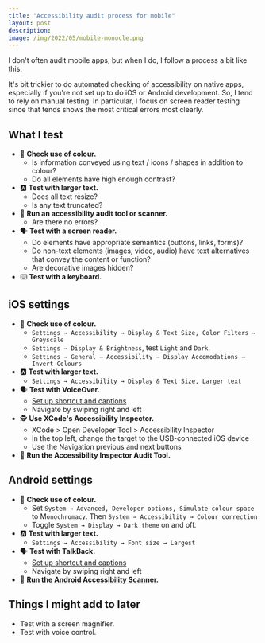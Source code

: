 ```yaml
---
title: "Accessibility audit process for mobile"
layout: post
description: 
image: /img/2022/05/mobile-monocle.png
---
```


I don't often audit mobile apps, but when I do, I follow a process a bit like this.

It's bit trickier to do automated checking of accessibility on native apps, especially if you're not set up to do iOS or Android development. So, I tend to rely on manual testing. In particular, I focus on screen reader testing since that tends shows the most critical errors most clearly.

## What I test

- <span aria-hidden="true">🎨</span> **Check use of colour.**
	- Is information conveyed using text / icons / shapes in addition to colour?
	- Do all elements have high enough contrast?
- <span aria-hidden="true">🅰️</span> **Test with larger text.**
	- Does all text resize?
	- Is any text truncated?
- <span aria-hidden="true">🤖</span> **Run an accessibility audit tool or scanner.**
	- Are there no errors?
- <span aria-hidden="true">🗣️</span> **Test with a screen reader.**
	- Do elements have appropriate semantics (buttons, links, forms)?
	- Do non-text elements (images, video, audio) have text alternatives that convey the content or function?
	- Are decorative images hidden?
- <span aria-hidden="true">⌨️</span> **Test with a keyboard.**

## iOS settings

- <span aria-hidden="true">🎨</span> **Check use of colour.**
	- `Settings → Accessibility → Display & Text Size, Color Filters → Greyscale`
	- `Settings → Display & Brightness`, test `Light` and `Dark`.
	- `Settings → General → Accessibility → Display Accomodations → Invert Colours`
- <span aria-hidden="true">🅰️</span> **Test with larger text.**
	- `Settings → Accessibility → Display & Text Size, Larger text`
- <span aria-hidden="true">🗣️</span> **Test with VoiceOver.**
	- [Set up shortcut and captions](/2021/07/31/testing-with-screen-readers/#first-time-set-up-2)
	- Navigate by swiping right and left
- <span aria-hidden="true">🕵️</span> **Use XCode's Accessibility Inspector.**
	- XCode > Open Developer Tool > Accessibility Inspector
	- In the top left, change the target to the USB-connected iOS device
	- Use the Navigation previous and next buttons
- <span aria-hidden="true">🤖</span> **Run the Accessibility Inspector Audit Tool.**

## Android settings

- <span aria-hidden="true">🎨</span> **Check use of colour.**
	- Set `System → Advanced, Developer options, Simulate colour space` to M`onochromacy`. Then `System → Accessibility → Colour correction`
	- Toggle `System → Display → Dark theme` on and off.
- <span aria-hidden="true">🅰️</span> **Test with larger text.**
	- `Settings → Accessibility → Font size → Largest`
- <span aria-hidden="true">🗣️</span> **Test with TalkBack.**
	- [Set up shortcut and captions](/2021/07/31/testing-with-screen-readers/#first-time-set-up-3)
	- Navigate by swiping right and left
- <span aria-hidden="true">🤖</span> **Run the [Android Accessibility Scanner](https://play.google.com/store/apps/details?id=com.google.android.apps.accessibility.auditor).**

## Things I might add to later

- Test with a screen magnifier.
- Test with voice control.
